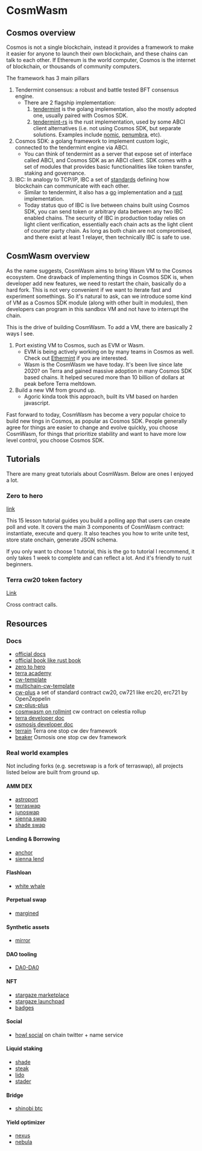 # CosmWasm

## Cosmos overview

Cosmos is not a single blockchain, instead it provides a framework to make it easier for anyone to launch their own blockchain, and these chains can talk to each other. If Ethereum is the world computer, Cosmos is the internet of blockchain, or thousands of community computers.

The framework has 3 main pillars

1. Tendermint consensus: a robust and battle tested BFT consensus engine.
   - There are 2 flagship implementation:
     1. [tendermint](https://github.com/tendermint/tendermint) is the golang implementation, also the mostly adopted one, usually paired with Cosmos SDK.
     2. [tendermint-rs](https://github.com/informalsystems/tendermint-rs) is the rust implementation, used by some ABCI client alternatives (i.e. not using Cosmos SDK, but separate solutions. Examples include [nomic](https://github.com/nomic-io/orga), [penumbra](https://github.com/penumbra-zone/penumbra), etc).
2. Cosmos SDK: a golang framework to implement custom logic, connected to the tendermint engine via ABCI.
   - You can think of tendermint as a server that expose set of interface called ABCI, and Cosmos SDK as an ABCI client. SDK comes with a set of modules that provides basic functionalities like token transfer, staking and governance.
3. IBC: In analogy to TCP/IP, IBC a set of [standards](https://github.com/cosmos/ibc) defining how blockchain can communicate with each other.
   - Similar to tendermint, it also has a [go](https://github.com/cosmos/ibc-go) implementation and a [rust](https://github.com/cosmos/ibc-rs) implementation.
   - Today status quo of IBC is live between chains built using Cosmos SDK, you can send token or arbitrary data between any two IBC enabled chains. The security of IBC in production today relies on light client verification, essentially each chain acts as the light client of counter party chain. As long as both chain are not compromised, and there exist at least 1 relayer, then technically IBC is safe to use.

## CosmWasm overview

As the name suggests, CosmWasm aims to bring Wasm VM to the Cosmos ecosystem. One drawback of implementing things in Cosmos SDK is, when developer add new features, we need to restart the chain, basically do a hard fork. This is not very convenient if we want to iterate fast and experiment somethings. So it's natural to ask, can we introduce some kind of VM as a Cosmos SDK module (along with other built in modules), then developers can program in this sandbox VM and not have to interrupt the chain.

This is the drive of building CosmWasm. To add a VM, there are basically 2 ways I see.

1. Port existing VM to Cosmos, such as EVM or Wasm.
   - EVM is being actively working on by many teams in Cosmos as well. Check out [Ethermint](https://github.com/evmos/ethermint) if you are interested.
   - Wasm is the CosmWasm we have today. It's been live since late 2020? on Terra and gained massive adoption in many Cosmos SDK based chains. It helped secured more than 10 billion of dollars at peak before Terra meltdown.
2. Build a new VM from ground up.
   - Agoric kinda took this approach, built its VM based on harden javascript.

Fast forward to today, CosmWasm has become a very popular choice to build new tings in Cosmos, as popular as Cosmos SDK. People generally agree for things are easier to change and evolve quickly, you choose CosmWasm, for things that prioritize stability and want to have more low level control, you choose Cosmos SDK.

## Tutorials
There are many great tutorials about CosmWasm. Below are ones I enjoyed a lot.

### Zero to hero
[link](https://github.com/Callum-A/cosmwasm-zero-to-hero)

This 15 lesson tutorial guides you build a polling app that users can create poll and vote. It covers the main 3 components of CosmWasm contract: instantiate, execute and query. It also teaches you how to write unite test, store state onchain, generate JSON schema.

If you only want to choose 1 tutorial, this is the go to tutorial I recommend, it only takes 1 week to complete and can reflect a lot. And it's friendly to rust beginners.

### Terra cw20 token factory
[Link](https://docs.terra.money/develop/terrain/cw20-factory)

Cross contract calls.

## Resources
### Docs
- [official docs](https://docs.cosmwasm.com/docs/1.0/)
- [official book like rust book](https://book.cosmwasm.com/index.html)
- [zero to hero](https://github.com/Callum-A/cosmwasm-zero-to-hero)
- [terra academy](https://academy.terra.money/collections)
- [cw-template](https://github.com/CosmWasm/cw-template/tree/main/src)
- [multichain-cw-template](https://github.com/steak-enjoyers/cw-template)
- [cw-plus](https://github.com/CosmWasm/cw-plus) a set of standard contract cw20, cw721 like erc20, erc721 by OpenZeppelin
- [cw-plus-plus](https://github.com/steak-enjoyers/cw-plus-plus)
- [cosmwasm on rollmint](https://docs.celestia.org/developers/cosmwasm/) cw contract on celestia rollup
- [terra developer doc](https://docs.terra.money/develop/get-started/)
- [osmosis developer doc](https://docs.osmosis.zone/cosmwasm/)
- [terrain](https://github.com/terra-money/terrain) Terra one stop cw dev framework
- [beaker](https://github.com/osmosis-labs/beaker) Osmosis one stop cw dev framework

### Real world examples
Not including forks (e.g. secretswap is a fork of terraswap), all projects listed below are built from ground up.
#### AMM DEX
- [astroport](https://github.com/astroport-fi/astroport-core)
- [terraswap](https://github.com/terraswap/terraswap)
- [junoswap](https://github.com/Wasmswap)
- [sienna swap](https://github.com/SiennaNetwork/SiennaNetwork/tree/main/contracts/amm)
- [shade swap](https://github.com/securesecrets/shadeswap)
#### Lending & Borrowing
- [anchor](https://github.com/Anchor-Protocol/money-market-contracts)
- [sienna lend](https://github.com/SiennaNetwork/SiennaNetwork/tree/main/contracts/lend)
#### Flashloan
- [white whale](https://github.com/White-Whale-Defi-Platform/migaloo-core)
#### Perpetual swap
- [margined](https://github.com/margined-protocol/perpetuals)
#### Synthetic assets
- [mirror](https://github.com/Mirror-Protocol/mirror-contracts)
#### DAO tooling
- [DA0-DA0](https://github.com/DA0-DA0/dao-contracts)
#### NFT
- [stargaze marketplace](https://github.com/public-awesome/marketplace)
- [stargaze launchpad](https://github.com/public-awesome/launchpad)
- [badges](https://github.com/steak-enjoyers/badges)
#### Social
- [howl social](https://github.com/howlsocial/whoami) on chain twitter + name service
#### Liquid staking
- [shade](https://github.com/securesecrets/shade)
- [steak](https://github.com/steak-enjoyers/steak)
- [lido](https://github.com/lidofinance/lido-terra-contracts)
- [stader](https://github.com/stader-labs/lunax)
#### Bridge
- [shinobi btc](https://github.com/shinobi-protocol/secret-btc)
#### Yield optimizer
- [nexus](https://github.com/Nexus-Protocol)
- [nebula](https://github.com/nebula-protocol/nebula-contracts)
